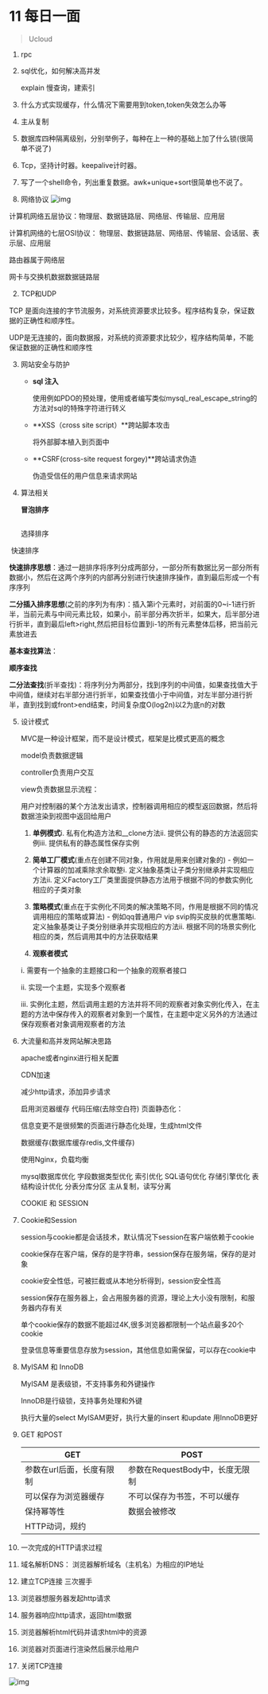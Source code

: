 # 11 每日一面

> Ucloud



1. rpc

2. sql优化，如何解决高并发

   explain 慢查询，建索引

3. 什么方式实现缓存，什么情况下需要用到token,token失效怎么办等

4. 主从复制 

5. 数据库四种隔离级别，分别举例子，每种在上一种的基础上加了什么锁(很简单不说了)

6. Tcp，坚持计时器。keepalive计时器。

7. 写了一个shell命令，列出重复数据。awk+unique+sort很简单也不说了。



1. 网络协议
  ![img](https://segmentfault.com/img/bVbkhCn?w=781&h=257?0.9309257938123958)

  计算机网络五层协议：物理层、数据链路层、网络层、传输层、应用层

  计算机网络的七层OSI协议： 物理层、数据链路层、网络层、传输层、会话层、表示层、应用层

  路由器属于网络层

  网卡与交换机数据数据链路层

2. TCP和UDP

  TCP 是面向连接的字节流服务，对系统资源要求比较多。程序结构复杂，保证数据的正确性和顺序性。

  UDP是无连接的，面向数据报，对系统的资源要求比较少，程序结构简单，不能保证数据的正确性和顺序性

3. 网站安全与防护

   - **sql 注入**

     使用例如PDO的预处理，使用或者编写类似mysql_real_escape_string的方法对sql的特殊字符进行转义

   - **XSS（cross site script）**跨站脚本攻击

     将外部脚本植入到页面中

   - **CSRF(cross-site request forgey)**跨站请求伪造

     伪造受信任的用户信息来请求网站

4. 算法相关

   **冒泡排序**

   ```java
   
   ```

   选择排序



​				快速排序

  **快速排序思想**：通过一趟排序将序列分成两部分，一部分所有数据比另一部分所有数据小，然后在这两个序列的内部再分别进行快速排序操作，直到最后形成一个有序序列

**二分插入排序思想**(之前的序列为有序)：插入第i个元素时，对前面的0~i-1进行折半，当前元素与中间元素比较，如果小，前半部分再次折半，如果大，后半部分进行折半，直到最后left>right,然后把目标位置到i-1的所有元素整体后移，把当前元素放进去

**基本查找算法**：

**顺序查找**

**二分法查找**(折半查找)：将序列分为两部分，找到序列的中间值，如果查找值大于中间值，继续对右半部分进行折半，如果查找值小于中间值，对左半部分进行折半，直到找到或front>end结束，时间复杂度O(log2n)以2为底n的对数	






5. 设计模式

   MVC是一种设计框架，而不是设计模式，框架是比模式更高的概念

   model负责数据逻辑

   controller负责用户交互

   view负责数据显示流程：

   用户对控制器的某个方法发出请求，控制器调用相应的模型返回数据，然后将数据渲染到视图中返回给用户 

   1) **单例模式**i. 私有化构造方法和__clone方法ii. 提供公有的静态的方法返回实例iii. 提供私有的静态属性保存实例 

   2) **简单工厂模式**(重点在创建不同对象，作用就是用来创建对象的) - 例如一个计算器的加减乘除求余取整i. 定义抽象基类让子类分别继承并实现相应方法ii. 定义Factory工厂类里面提供静态方法用于根据不同的参数实例化相应的子类对象 

   3) **策略模式**(重点在于实例化不同类的解决策略不同，作用是根据不同的情况调用相应的策略或算法) - 例如qq普通用户 vip svip购买皮肤的优惠策略i. 定义抽象基类让子类分别继承并实现相应的方法ii. 根据不同的场景实例化相应的类，然后调用其中的方法获取结果 

   4) **观察者模式**

   i. 需要有一个抽象的主题接口和一个抽象的观察者接口

   ii. 实现一个主题，实现多个观察者

   iii. 实例化主题，然后调用主题的方法并将不同的观察者对象实例化传入，在主题的方法中保存传入的观察者对象到一个属性，在主题中定义另外的方法通过保存观察者对象调用观察者的方法 





6. 大流量和高并发网站解决思路

   apache或者nginx进行相关配置 

   CDN加速 

   减少http请求，添加异步请求 

   启用浏览器缓存 代码压缩(去除空白符) 页面静态化：

   信息变更不是很频繁的页面进行静态化处理，生成html文件 

   数据缓存(数据库缓存redis,文件缓存) 

   使用Nginx，负载均衡

    mysql数据库优化 字段数据类型优化 索引优化 SQL语句优化 存储引擎优化 表结构设计优化 分表分库分区 主从复制，读写分离 

   COOKIE 和 SESSION


5. Cookie和Session

   session与cookie都是会话技术，默认情况下session在客户端依赖于cookie

   cookie保存在客户端，保存的是字符串，session保存在服务端，保存的是对象

   cookie安全性低，可被拦截或从本地分析得到，session安全性高

   session保存在服务器上，会占用服务器的资源，理论上大小没有限制，和服务器内存有关

   单个cookie保存的数据不能超过4K,很多浏览器都限制一个站点最多20个cookie

   登录信息等重要信息存放为session，其他信息如需保留，可以存在cookie中

6. MyISAM 和 InnoDB

   MyISAM 是表级锁，不支持事务和外键操作

   InnoDB是行级锁，支持事务处理和外键

   执行大量的select MyISAM更好，执行大量的insert 和update 用InnoDB更好

7. GET 和POST

   | GET                       | POST                            |
   | ------------------------- | ------------------------------- |
   | 参数在url后面，长度有限制 | 参数在RequestBody中，长度无限制 |
   | 可以保存为浏览器缓存      | 不可以保存为书签，不可以缓存    |
   | 保持幂等性                | 数据会被修改                    |
   | HTTP动词，规约            |                                 |

   

8. 一次完成的HTTP请求过程
  1. 域名解析DNS： 浏览器解析域名（主机名）为相应的IP地址
  2. 建立TCP连接 三次握手
  3. 浏览器想服务器发起http请求
  4. 服务器响应http请求，返回html数据
  5. 浏览器解析html代码并请求html中的资源
  6. 浏览器对页面进行渲染然后展示给用户
  7. 关闭TCP连接

  ![img](img/tcphttp.png)

  

  

  

  
